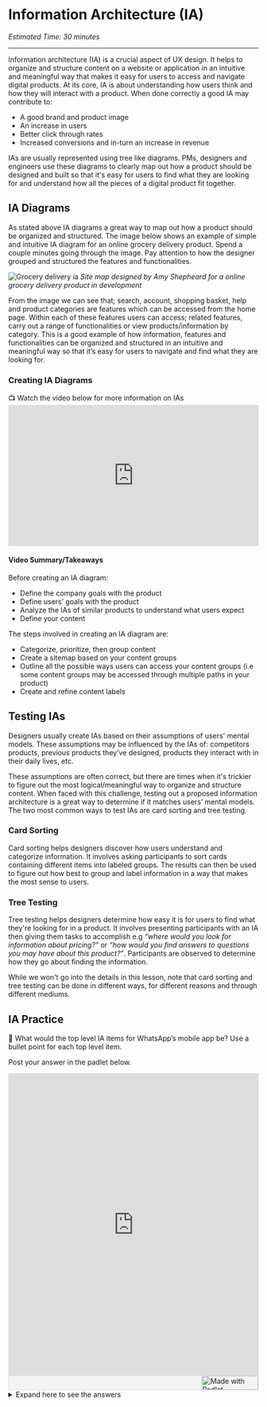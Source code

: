 # Information Architecture (IA)
*Estimated Time: 30 minutes*

---


Information architecture (IA) is a crucial aspect of UX design. It helps to organize and structure content on a website or application in an intuitive and meaningful way that makes it easy for users to access and navigate digital products. At its core, IA is about understanding how users think and how they will interact with a product. When done correctly a good IA may contribute to:

- A good brand and product image 
- An increase in users 
- Better click through rates 
- Increased conversions and in-turn an increase in revenue

IAs are usually represented using tree like diagrams. PMs, designers and engineers use these diagrams to clearly map out how a product should be designed and built so that it's easy for users to find what they are looking for and understand how all the pieces of a digital product fit together.


## IA Diagrams

As stated above IA diagrams a great way to map out how a product should be organized and structured. The image below shows an example of simple and intuitive IA diagram for an online grocery delivery product. Spend a couple minutes going through the image. Pay attention to how the designer grouped and structured the features and functionalities.


![Grocery delivery ia](https://user-images.githubusercontent.com/28001435/219878400-424414ff-ffd7-44c7-9751-3783f2d6efa8.png) *Site map designed by Amy Shepheard for a online grocery delivery product in development* 

From the image we can see that; search, account, shopping basket, help and product categories are features which can be accessed from the home page. Within each of these features users can access; related features, carry out a range of functionalities or view products/information by category. This is a good example of how information, features and functionalities can be organized and structured in an intuitive and meaningful way so that it’s easy for users to navigate and find what they are looking for.


### Creating IA Diagrams

<aside>
📺 Watch the video below for more information on IAs 
</aside>

<div style="position: relative; padding-bottom: 56.25%; height: 0;"><iframe width="560" height="315" src="https://www.youtube.com/embed/Ij4WquJaRTc" title="YouTube video player" frameborder="0" allow="accelerometer; autoplay; clipboard-write; encrypted-media; gyroscope; picture-in-picture; web-share" allowfullscreen style="position: absolute; top: 0; left: 0; width: 100%; height: 100%;"></iframe>
</div>


#### Video Summary/Takeaways

Before creating an IA diagram:
  - Define the company goals with the product
  - Define users’ goals with the product 
  - Analyze the IAs of similar products to understand what users expect
  - Define your content 

The steps involved in creating an IA diagram are:
  - Categorize, prioritize, then group content
  - Create a sitemap based on your content groups
  - Outline all the possible ways users can access your content groups (i.e some content groups may be accessed through multiple paths in your product)
  - Create and refine content labels


## Testing IAs

Designers usually create IAs based on their assumptions of users' mental models. These assumptions may be influenced by the IAs of: competitors products, previous products they’ve designed, products they interact with in their daily lives, etc. 

These assumptions are often correct, but there are times when it's trickier to figure out the most logical/meaningful way to organize and structure content. When faced with this challenge, testing out a proposed information architecture is a great way to determine if it  matches users’ mental models. The two most common ways to test IAs are card sorting and tree testing. 


### Card Sorting

Card sorting helps designers discover how users understand and categorize information. It involves asking participants to sort cards containing different items into labeled groups. The results can then be used to figure out how best to group and label information in a way that makes the most sense to users. 



### Tree Testing

Tree testing helps designers determine how easy it is for users to find what they're looking for in a product. It involves presenting participants with an IA then giving them tasks to accomplish e.g _“where would you look for information about pricing?”_ or _“how would you find answers to questions you may have about this product?”_. Participants are observed to determine how they go about finding the information.


While we won't go into the details in this lesson, note that card sorting and tree testing can be done in different ways, for different reasons and through different mediums.

## IA Practice 

<aside>
💬 What would the top level IA items for WhatsApp’s mobile app be? Use a bullet point for each top level item. 
</aside>

Post your answer in the padlet below. 


<div class="padlet-embed" style="border:1px solid rgba(0,0,0,0.1);border-radius:2px;box-sizing:border-box;overflow:hidden;position:relative;width:100%;background:#F4F4F4"><p style="padding:0;margin:0"><iframe src="https://padlet.com/embed/ogtfwh2sri7aovdn" frameborder="0" allow="camera;microphone;geolocation" style="width:100%;height:608px;display:block;padding:0;margin:0"></iframe></p><div style="display:flex;align-items:center;justify-content:end;margin:0;height:28px"><a href="https://padlet.com?ref=embed" style="display:block;flex-grow:0;margin:0;border:none;padding:0;text-decoration:none" target="_blank"><div style="display:flex;align-items:center;"><img src="https://padlet.net/embeds/made_with_padlet_2022.png" width="114" height="28" style="padding:0;margin:0;background:0 0;border:none;box-shadow:none" alt="Made with Padlet"></div></a></div></div>


<details>
<summary>Expand here to see the answers</summary>
  
  - Status
  - Calls
  - Communities
  - Chats
  - Settings
</details>


